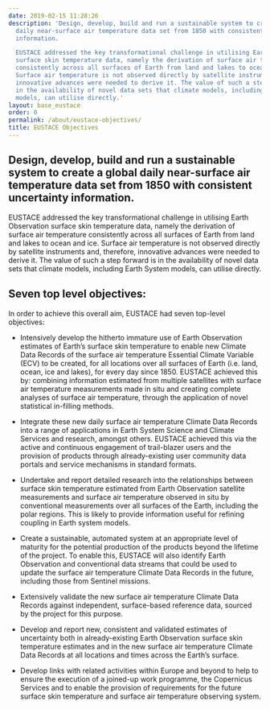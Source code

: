 ```yaml
---
date: 2019-02-15 11:28:26
description: 'Design, develop, build and run a sustainable system to create a global
  daily near-surface air temperature data set from 1850 with consistent uncertainty
  information.

  EUSTACE addressed the key transformational challenge in utilising Earth Observation
  surface skin temperature data, namely the derivation of surface air temperature
  consistently across all surfaces of Earth from land and lakes to ocean and ice.
  Surface air temperature is not observed directly by satellite instruments and, therefore,
  innovative advances were needed to derive it. The value of such a step forward is
  in the availability of novel data sets that climate models, including Earth System
  models, can utilise directly.'
layout: base_eustace
order: 0
permalink: /about/eustace-objectives/
title: EUSTACE Objectives
---
```


<h2><strong>Design, develop, build and run a sustainable system to create a global daily near-surface air temperature data set from 1850 with consistent uncertainty information.</strong></h2>
<p>EUSTACE addressed the key transformational challenge in utilising Earth Observation surface skin temperature data, namely the derivation of surface air temperature consistently across all surfaces of Earth from land and lakes to ocean and ice. Surface air temperature is not observed directly by satellite instruments and, therefore, innovative advances were needed to derive it. The value of such a step forward is in the availability of novel data sets that climate models, including Earth System models, can utilise directly.</p>
<p></p>
<h2><strong>Seven top level objectives:</strong></h2>
<p>In order to achieve this overall aim, EUSTACE had seven top-level objectives:</p>
<p></p>
<ul>
<li>Intensively develop the hitherto immature use of Earth Observation estimates of Earth’s surface skin temperature to enable new Climate Data Records of the surface air temperature Essential Climate Variable (ECV) to be created, for all locations over all surfaces of Earth (i.e. land, ocean, ice and lakes), for every day since 1850. EUSTACE achieved this by: combining information estimated from multiple satellites with surface air temperature measurements made in situ and creating complete analyses of surface air temperature, through the application of novel statistical in-filling methods.</li>
</ul>
<ul>
<li>Integrate these new daily surface air temperature Climate Data Records into a range of applications in Earth System Science and Climate Services and research, amongst others. EUSTACE achieved this via the active and continuous engagement of trail-blazer users and the provision of products through already-existing user community data portals and service mechanisms in standard formats.</li>
</ul>
<ul>
<li>Undertake and report detailed research into the relationships between surface skin temperature estimated from Earth Observation satellite measurements and surface air temperature observed in situ by conventional measurements over all surfaces of the Earth, including the polar regions. This is likely to provide information useful for refining coupling in Earth system models.</li>
</ul>
<ul>
<li>Create a sustainable, automated system at an appropriate level of maturity for the potential production of the products beyond the lifetime of the project. To enable this, EUSTACE will also identify Earth Observation and conventional data streams that could be used to update the surface air temperature Climate Data Records in the future, including those from Sentinel missions.</li>
</ul>
<ul>
<li>Extensively validate the new surface air temperature Climate Data Records against independent, surface-based reference data, sourced by the project for this purpose.</li>
</ul>
<ul>
<li>Develop and report new, consistent and validated estimates of uncertainty both in already-existing Earth Observation surface skin temperature estimates and in the new surface air temperature Climate Data Records at all locations and times across the Earth’s surface.</li>
</ul>
<ul>
<li>Develop links with related activities within Europe and beyond to help to ensure the execution of a joined-up work programme, the Copernicus Services and to enable the provision of requirements for the future surface skin temperature and surface air temperature observing system.</li>
</ul>
